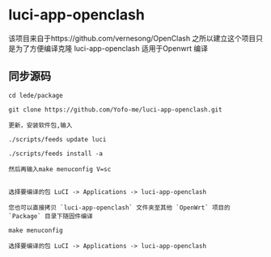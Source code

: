 # luci-app-openclash
该项目来自于https://github.com/vernesong/OpenClash
之所以建立这个项目只是为了方便编译克隆
luci-app-openclash 适用于Openwrt 编译
## 同步源码
    cd lede/package
    
    git clone https://github.com/Yofo-me/luci-app-openclash.git
    
    更新，安装软件包,输入
    
    ./scripts/feeds update luci
    
    ./scripts/feeds install -a
    
    然后再输入make menuconfig V=sc
    
    
    选择要编译的包 LuCI -> Applications -> luci-app-openclash
    
    您也可以直接拷贝 `luci-app-openclash` 文件夹至其他 `OpenWrt` 项目的 `Package` 目录下随固件编译
    
    make menuconfig
    
    选择要编译的包 LuCI -> Applications -> luci-app-openclash
